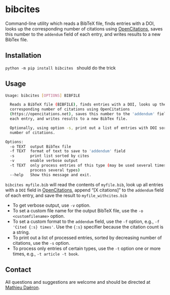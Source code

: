 # bibcites

Command-line utility which reads a BibTeX file, finds entries with a DOI, looks up the corresponding number of citations using [OpenCitations], saves this number to the `addendum` field of each entry, and writes results to a new BibTex file.

## Installation

`python -m pip install bibcites ` should do the trick

## Usage

````sh
Usage: bibcites [OPTIONS] BIBFILE

  Reads a BibTeX file (BIBFILE), finds entries with a DOI, looks up the
  corresponding number of citations using OpenCitations
  (https://opencitations.net), saves this number to the 'addendum' field of
  each entry, and writes results to a new BibTex file.

  Optionally, using option -s, print out a list of entries with DOI sorted by
  number of citations.

Options:
  -o TEXT  output BibTex file
  -f TEXT  format of text to save to 'addendum' field
  -s       print list sorted by cites
  -v       enable verbose output
  -t TEXT  only process entries of this type (may be used several times to
           process several types)
  --help   Show this message and exit.
````

`bibcites myfile.bib` will read the contents of `myfile.bib`, look up all entries with a `DOI` field in [OpenCitations], append “[X citations]” to the `addendum` field of each entry, and save the result to `myfile_withcites.bib`

* To get verbose output, use `-v` option.
* To set a custom file name for the output BibTeX file, use the `-o <customfilename>` option.
* To set a custom format to the `addendum` field, use the `-f` option, e.g., `-f 'Cited {:s} times'`. Use the `{:s}` specifier because the citation count is a string.
* To print out a list of processed entries, sorted by decreasing number of citations, use the `-s` option.
* To process only entries of certain types, use the `-t` option one or more times, e.g., `-t article -t book`.

## Contact

All questions and suggestions are welcome and should be directed at [Mathieu Daëron](mailto:daeron@lsce.ipsl.fr?subject=[D47crunch]).

[OpenCitations]: (https://opencitations.net)